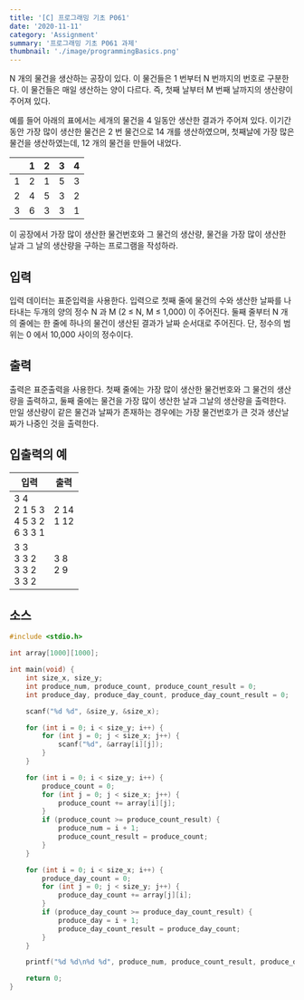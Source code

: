 ```yaml
---
title: '[C] 프로그래밍 기초 P061'
date: '2020-11-11'
category: 'Assignment'
summary: '프로그래밍 기초 P061 과제'
thumbnail: './image/programmingBasics.png'
---
```

N 개의 물건을 생산하는 공장이 있다. 이 물건들은 1 번부터 N 번까지의 번호로 구분한다. 이 물건들은 매일 생산하는 양이 다르다. 즉, 첫째 날부터 M 번째 날까지의 생산량이 주어져 있다.

예를 들어 아래의 표에서는 세개의 물건을 4 일동안 생산한 결과가 주어져 있다. 이기간 동안 가장 많이 생산한 물건은 2 번 물건으로 14 개를 생산하였으며, 첫째날에 가장 많은 물건을 생산하였는데, 12 개의 물건을 만들어 내었다.

||1|2|3|4|
|:---:|:---:|:---:|:---:|:---:|
|1|2|1|5|3|
|2|4|5|3|2|
|3|6|3|3|1|

이 공장에서 가장 많이 생산한 물건번호와 그 물건의 생산량, 물건을 가장 많이 생산한 날과 그 날의 생산량을 구하는 프로그램을 작성하라.

## 입력
입력 데이터는 표준입력을 사용한다. 입력으로 첫째 줄에 물건의 수와 생산한 날짜를 나타내는 두개의 양의 정수 N 과 M (2 ≤ N, M ≤ 1,000) 이 주어진다. 둘째 줄부터 N 개의 줄에는 한 줄에 하나의 물건이 생산된 결과가 날짜 순서대로 주어진다. 단, 정수의 범위는 0 에서 10,000 사이의 정수이다.

## 출력
출력은 표준출력을 사용한다. 첫째 줄에는 가장 많이 생산한 물건번호와 그 물건의 생산량을 출력하고, 둘째 줄에는 물건을 가장 많이 생산한 날과 그날의 생산량을 출력한다. 만일 생산량이 같은 물건과 날짜가 존재하는 경우에는 가장 물건번호가 큰 것과 생산날짜가 나중인 것을 출력한다.


## 입출력의 예

|입력|출력|
|---|---|
|3 4<br>2 1 5 3<br>4 5 3 2<br>6 3 3 1|2 14<br>1 12|
|3 3<br>3 3 2<br>3 3 2<br>3 3 2|3 8<br>2 9|

## 소스

```c
#include <stdio.h>

int array[1000][1000];

int main(void) {
    int size_x, size_y;
    int produce_num, produce_count, produce_count_result = 0;
    int produce_day, produce_day_count, produce_day_count_result = 0;

    scanf("%d %d", &size_y, &size_x);

    for (int i = 0; i < size_y; i++) {
        for (int j = 0; j < size_x; j++) {
            scanf("%d", &array[i][j]);
        }
    }

    for (int i = 0; i < size_y; i++) {
        produce_count = 0;
        for (int j = 0; j < size_x; j++) {
            produce_count += array[i][j];
        }
        if (produce_count >= produce_count_result) {
            produce_num = i + 1;
            produce_count_result = produce_count;
        }
    }

    for (int i = 0; i < size_x; i++) {
        produce_day_count = 0;
        for (int j = 0; j < size_y; j++) {
            produce_day_count += array[j][i];
        }
        if (produce_day_count >= produce_day_count_result) {
            produce_day = i + 1;
            produce_day_count_result = produce_day_count;
        }
    }

    printf("%d %d\n%d %d", produce_num, produce_count_result, produce_day, produce_day_count_result);

    return 0;
}
```